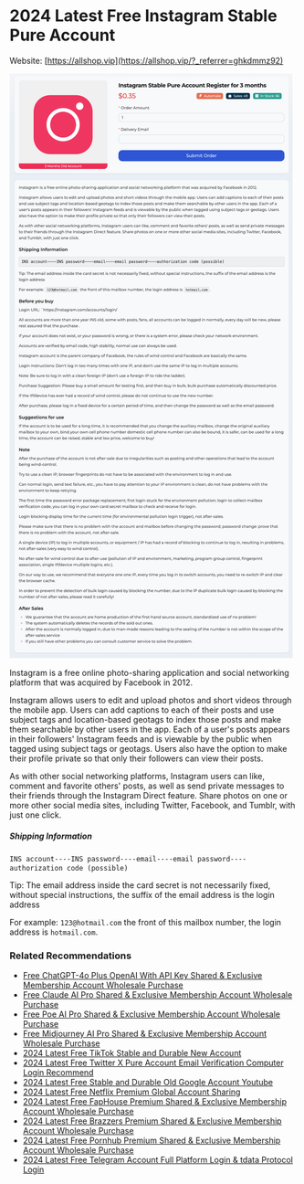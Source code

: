 # 2024 Latest Free Instagram Stable Pure Account

Website: [https://allshop.vip](https://allshop.vip/?_referrer=ghkdmmz92)

![allshop-instagram](allshop-instagram.png)

Instagram is a free online photo-sharing application and social networking platform that was acquired by Facebook in 2012.

Instagram allows users to edit and upload photos and short videos through the mobile app. Users can add captions to each of their posts and use subject tags and location-based geotags to index those posts and make them searchable by other users in the app. Each of a user's posts appears in their followers' Instagram feeds and is viewable by the public when tagged using subject tags or geotags. Users also have the option to make their profile private so that only their followers can view their posts.

As with other social networking platforms, Instagram users can like, comment and favorite others' posts, as well as send private messages to their friends through the Instagram Direct feature. Share photos on one or more other social media sites, including Twitter, Facebook, and Tumblr, with just one click.

##### Shipping Information

```
INS account----INS password----email----email password----authorization code (possible)
```

Tip: The email address inside the card secret is not necessarily fixed, without special instructions, the suffix of the email address is the login address

For example: `123@hotmail.com` the front of this mailbox number, the login address is `hotmail.com`.

### Related Recommendations

- [Free ChatGPT-4o Plus OpenAI With API Key Shared & Exclusive Membership Account Wholesale Purchase](https://github.com/bdakx/free-chatgpt-plus01)
- [Free Claude AI Pro Shared & Exclusive Membership Account Wholesale Purchase](https://github.com/bdakx/free-claude-ai-pro01)
- [Free Poe AI Pro Shared & Exclusive Membership Account Wholesale Purchase](https://github.com/bdakx/free-poe-ai-pro01)
- [Free Midjourney AI Pro Shared & Exclusive Membership Account Wholesale Purchase](https://github.com/bdakx/free-midjourney-pro-01)
- [2024 Latest Free TikTok Stable and Durable New Account](https://github.com/kdmmz92/free-tiktok-accounts)
- [2024 Latest Free Twitter X Pure Account Email Verification Computer Login Recommend](https://github.com/kdmmz92/free-twitter-accounts)
- [2024 Latest Free Stable and Durable Old Google Account Youtube](https://github.com/kdmmz92/free-google-accounts)
- [2024 Latest Free Netflix Premium Global Account Sharing](https://github.com/kdmmz92/free-netflix-accounts)
- [2024 Latest Free FapHouse Premium Shared & Exclusive Membership Account Wholesale Purchase](https://github.com/kdmmz92/free-faphouse-accounts)
- [2024 Latest Free Brazzers Premium Shared & Exclusive Membership Account Wholesale Purchase](https://github.com/kdmmz92/free-brazzers-accounts)
- [2024 Latest Free Pornhub Premium Shared & Exclusive Membership Account Wholesale Purchase](https://github.com/kdmmz92/free-pornhub-accounts)
- [2024 Latest Free Telegram Account Full Platform Login & tdata Protocol Login](https://github.com/kdmmz92/free-telegram-accounts)
